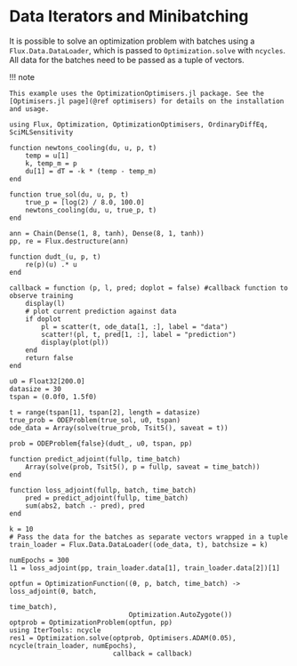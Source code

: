 # Data Iterators and Minibatching

It is possible to solve an optimization problem with batches using a `Flux.Data.DataLoader`, which is passed to `Optimization.solve` with `ncycles`. All data for the batches need to be passed as a tuple of vectors.

!!! note
    
    This example uses the OptimizationOptimisers.jl package. See the
    [Optimisers.jl page](@ref optimisers) for details on the installation and usage.

```@example
using Flux, Optimization, OptimizationOptimisers, OrdinaryDiffEq, SciMLSensitivity

function newtons_cooling(du, u, p, t)
    temp = u[1]
    k, temp_m = p
    du[1] = dT = -k * (temp - temp_m)
end

function true_sol(du, u, p, t)
    true_p = [log(2) / 8.0, 100.0]
    newtons_cooling(du, u, true_p, t)
end

ann = Chain(Dense(1, 8, tanh), Dense(8, 1, tanh))
pp, re = Flux.destructure(ann)

function dudt_(u, p, t)
    re(p)(u) .* u
end

callback = function (p, l, pred; doplot = false) #callback function to observe training
    display(l)
    # plot current prediction against data
    if doplot
        pl = scatter(t, ode_data[1, :], label = "data")
        scatter!(pl, t, pred[1, :], label = "prediction")
        display(plot(pl))
    end
    return false
end

u0 = Float32[200.0]
datasize = 30
tspan = (0.0f0, 1.5f0)

t = range(tspan[1], tspan[2], length = datasize)
true_prob = ODEProblem(true_sol, u0, tspan)
ode_data = Array(solve(true_prob, Tsit5(), saveat = t))

prob = ODEProblem{false}(dudt_, u0, tspan, pp)

function predict_adjoint(fullp, time_batch)
    Array(solve(prob, Tsit5(), p = fullp, saveat = time_batch))
end

function loss_adjoint(fullp, batch, time_batch)
    pred = predict_adjoint(fullp, time_batch)
    sum(abs2, batch .- pred), pred
end

k = 10
# Pass the data for the batches as separate vectors wrapped in a tuple
train_loader = Flux.Data.DataLoader((ode_data, t), batchsize = k)

numEpochs = 300
l1 = loss_adjoint(pp, train_loader.data[1], train_loader.data[2])[1]

optfun = OptimizationFunction((θ, p, batch, time_batch) -> loss_adjoint(θ, batch,
                                                                        time_batch),
                              Optimization.AutoZygote())
optprob = OptimizationProblem(optfun, pp)
using IterTools: ncycle
res1 = Optimization.solve(optprob, Optimisers.ADAM(0.05), ncycle(train_loader, numEpochs),
                          callback = callback)
```
